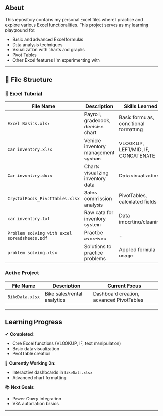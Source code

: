 ## About

This repository contains my personal Excel files where I practice and explore various Excel functionalities. This project serves as my learning playground for:

- Basic and advanced Excel formulas
- Data analysis techniques
- Visualization with charts and graphs
- Pivot Tables
- Other Excel features I'm experimenting with
---

## 📁 File Structure

### 📂 Excel Tutorial
| File Name | Description | Skills Learned |
|-----------|-------------|----------------|
| `Excel Basics.xlsx` | Payroll, gradebook, decision chart | Basic formulas, conditional formatting |
| `Car inventory.xlsx` | Vehicle inventory management system | VLOOKUP, LEFT/MID, IF, CONCATENATE |
| `Car inventory.docx` | Charts visualizing inventory data | Data visualization |
| `CrystalPools_PivotTables.xlsx` | Sales commission analysis | PivotTables, calculated fields |
| `car inventory.txt` | Raw data for inventory system | Data importing/cleaning |
| `Problem solving with excel spreadsheets.pdf` | Practice exercises | - |
| `problem solving.xlsx` | Solutions to practice problems | Applied formula usage |

### Active Project
| File Name | Description | Current Focus |
|-----------|-------------|---------------|
| `BikeData.xlsx` | Bike sales/rental analytics | Dashboard creation, advanced PivotTables |

---

## Learning Progress

✔ **Completed:**
- Core Excel functions (VLOOKUP, IF, text manipulation)
- Basic data visualization
- PivotTable creation

🔧 **Currently Working On:**
- Interactive dashboards in `BikeData.xlsx`
- Advanced chart formatting

📚 **Next Goals:**
- Power Query integration
- VBA automation basics

---
